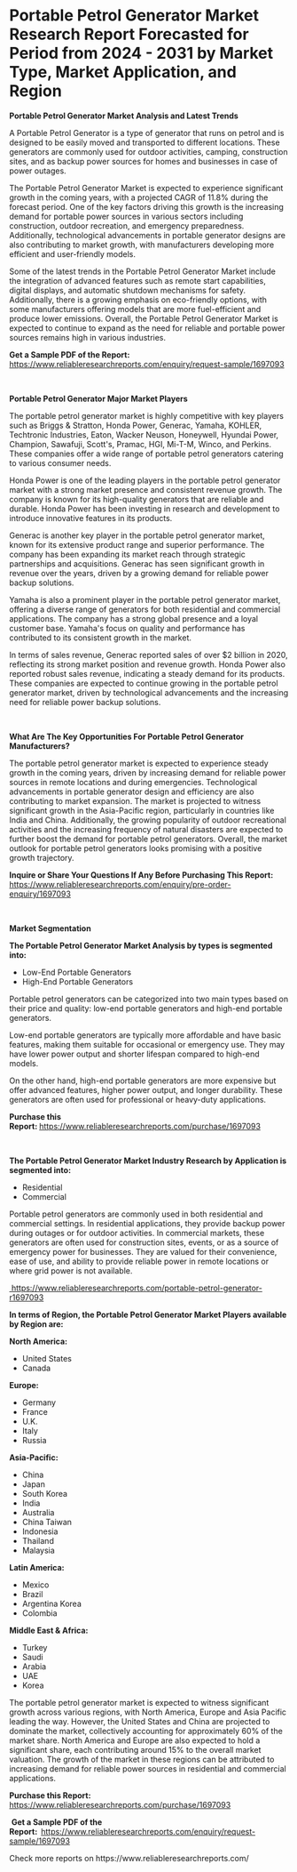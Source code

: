 <p><h1>Portable Petrol Generator Market Research Report Forecasted for Period from 2024 -  2031 by Market Type, Market Application, and Region</h1></p><p><strong>Portable Petrol Generator Market Analysis and Latest Trends</strong></p>
<p><p>A Portable Petrol Generator is a type of generator that runs on petrol and is designed to be easily moved and transported to different locations. These generators are commonly used for outdoor activities, camping, construction sites, and as backup power sources for homes and businesses in case of power outages.</p><p>The Portable Petrol Generator Market is expected to experience significant growth in the coming years, with a projected CAGR of 11.8% during the forecast period. One of the key factors driving this growth is the increasing demand for portable power sources in various sectors including construction, outdoor recreation, and emergency preparedness. Additionally, technological advancements in portable generator designs are also contributing to market growth, with manufacturers developing more efficient and user-friendly models.</p><p>Some of the latest trends in the Portable Petrol Generator Market include the integration of advanced features such as remote start capabilities, digital displays, and automatic shutdown mechanisms for safety. Additionally, there is a growing emphasis on eco-friendly options, with some manufacturers offering models that are more fuel-efficient and produce lower emissions. Overall, the Portable Petrol Generator Market is expected to continue to expand as the need for reliable and portable power sources remains high in various industries.</p></p>
<p><strong>Get a Sample PDF of the Report:&nbsp;</strong> <a href="https://www.reliableresearchreports.com/enquiry/request-sample/1697093">https://www.reliableresearchreports.com/enquiry/request-sample/1697093</a></p>
<p>&nbsp;</p>
<p><strong>Portable Petrol Generator Major Market Players</strong></p>
<p><p>The portable petrol generator market is highly competitive with key players such as Briggs & Stratton, Honda Power, Generac, Yamaha, KOHLER, Techtronic Industries, Eaton, Wacker Neuson, Honeywell, Hyundai Power, Champion, Sawafuji, Scott's, Pramac, HGI, Mi-T-M, Winco, and Perkins. These companies offer a wide range of portable petrol generators catering to various consumer needs.</p><p>Honda Power is one of the leading players in the portable petrol generator market with a strong market presence and consistent revenue growth. The company is known for its high-quality generators that are reliable and durable. Honda Power has been investing in research and development to introduce innovative features in its products.</p><p>Generac is another key player in the portable petrol generator market, known for its extensive product range and superior performance. The company has been expanding its market reach through strategic partnerships and acquisitions. Generac has seen significant growth in revenue over the years, driven by a growing demand for reliable power backup solutions.</p><p>Yamaha is also a prominent player in the portable petrol generator market, offering a diverse range of generators for both residential and commercial applications. The company has a strong global presence and a loyal customer base. Yamaha's focus on quality and performance has contributed to its consistent growth in the market.</p><p>In terms of sales revenue, Generac reported sales of over $2 billion in 2020, reflecting its strong market position and revenue growth. Honda Power also reported robust sales revenue, indicating a steady demand for its products. These companies are expected to continue growing in the portable petrol generator market, driven by technological advancements and the increasing need for reliable power backup solutions.</p></p>
<p>&nbsp;</p>
<p><strong>What Are The Key Opportunities For Portable Petrol Generator Manufacturers?</strong></p>
<p><p>The portable petrol generator market is expected to experience steady growth in the coming years, driven by increasing demand for reliable power sources in remote locations and during emergencies. Technological advancements in portable generator design and efficiency are also contributing to market expansion. The market is projected to witness significant growth in the Asia-Pacific region, particularly in countries like India and China. Additionally, the growing popularity of outdoor recreational activities and the increasing frequency of natural disasters are expected to further boost the demand for portable petrol generators. Overall, the market outlook for portable petrol generators looks promising with a positive growth trajectory.</p></p>
<p><strong>Inquire or Share Your Questions If Any Before Purchasing This Report:</strong> <a href="https://www.reliableresearchreports.com/enquiry/pre-order-enquiry/1697093">https://www.reliableresearchreports.com/enquiry/pre-order-enquiry/1697093</a></p>
<p>&nbsp;</p>
<p><strong>Market Segmentation</strong></p>
<p><strong>The Portable Petrol Generator Market Analysis by types is segmented into:</strong></p>
<p><ul><li>Low-End Portable Generators</li><li>High-End Portable Generators</li></ul></p>
<p><p>Portable petrol generators can be categorized into two main types based on their price and quality: low-end portable generators and high-end portable generators.</p><p>Low-end portable generators are typically more affordable and have basic features, making them suitable for occasional or emergency use. They may have lower power output and shorter lifespan compared to high-end models.</p><p>On the other hand, high-end portable generators are more expensive but offer advanced features, higher power output, and longer durability. These generators are often used for professional or heavy-duty applications.</p></p>
<p><strong>Purchase this Report:&nbsp;</strong><a href="https://www.reliableresearchreports.com/purchase/1697093">https://www.reliableresearchreports.com/purchase/1697093</a></p>
<p>&nbsp;</p>
<p><strong>The Portable Petrol Generator Market Industry Research by Application is segmented into:</strong></p>
<p><ul><li>Residential</li><li>Commercial</li></ul></p>
<p><p>Portable petrol generators are commonly used in both residential and commercial settings. In residential applications, they provide backup power during outages or for outdoor activities. In commercial markets, these generators are often used for construction sites, events, or as a source of emergency power for businesses. They are valued for their convenience, ease of use, and ability to provide reliable power in remote locations or where grid power is not available.</p></p>
<p><a href="https://www.reliableresearchreports.com/portable-petrol-generator-r1697093">&nbsp;https://www.reliableresearchreports.com/portable-petrol-generator-r1697093</a></p>
<p><strong>In terms of Region, the Portable Petrol Generator Market Players available by Region are:</strong></p>
<p>
    <p> <strong> North America: </strong>
        <ul>
            <li>United States</li>
            <li>Canada</li>
        </ul>
        </p> 
    <p> <strong> Europe: </strong>
        <ul>
            <li>Germany</li>
            <li>France</li>
            <li>U.K.</li>
            <li>Italy</li>
            <li>Russia</li>
        </ul>
        </p> 
    <p> <strong> Asia-Pacific: </strong>
        <ul>
            <li>China</li>
            <li>Japan</li>
            <li>South Korea</li>
            <li>India</li>
            <li>Australia</li>
            <li>China Taiwan</li>
            <li>Indonesia</li>
            <li>Thailand</li>
            <li>Malaysia</li>
        </ul>
        </p> 
    <p> <strong> Latin America: </strong>
        <ul>
            <li>Mexico</li>
            <li>Brazil</li>
            <li>Argentina Korea</li>
            <li>Colombia</li>
        </ul>
        </p> 
    <p> <strong> Middle East & Africa: </strong>
        <ul>
            <li>Turkey</li>
            <li>Saudi</li>
            <li>Arabia</li>
            <li>UAE</li>
            <li>Korea</li>
        </ul>
    </p>
    </p>
<p><p>The portable petrol generator market is expected to witness significant growth across various regions, with North America, Europe and Asia Pacific leading the way. However, the United States and China are projected to dominate the market, collectively accounting for approximately 60% of the market share. North America and Europe are also expected to hold a significant share, each contributing around 15% to the overall market valuation. The growth of the market in these regions can be attributed to increasing demand for reliable power sources in residential and commercial applications.</p></p>
<p><strong>Purchase this Report: </strong><a href="https://www.reliableresearchreports.com/purchase/1697093">https://www.reliableresearchreports.com/purchase/1697093</a></p>
<p>&nbsp;<strong>Get a Sample PDF of the Report:&nbsp;&nbsp;</strong><a href="https://www.reliableresearchreports.com/enquiry/request-sample/1697093">https://www.reliableresearchreports.com/enquiry/request-sample/1697093</a></p>
<p><strong></strong></p>
<p>Check more reports on https://www.reliableresearchreports.com/</p>